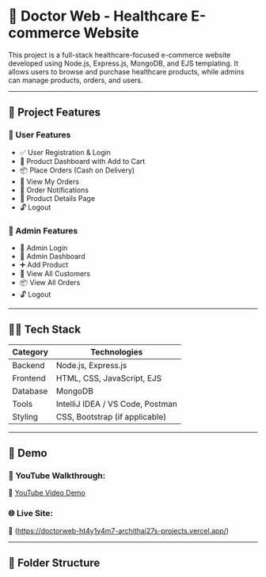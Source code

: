 # 🏥 Doctor Web - Healthcare E-commerce Website

This project is a full-stack healthcare-focused e-commerce website developed using Node.js, Express.js, MongoDB, and EJS templating. It allows users to browse and purchase healthcare products, while admins can manage products, orders, and users.

---

## 🚀 Project Features

### 👤 User Features
- ✅ User Registration & Login
- 🛒 Product Dashboard with Add to Cart
- 📦 Place Orders (Cash on Delivery)
- 📜 View My Orders
- 🔔 Order Notifications
- 📄 Product Details Page
- 🔓 Logout

### 🔐 Admin Features
- 🔐 Admin Login
- 🧮 Admin Dashboard
- ➕ Add Product
- 👥 View All Customers
- 📦 View All Orders
- 🔓 Logout

---

## 🧑‍💻 Tech Stack

| Category | Technologies |
|---------|--------------|
| Backend | Node.js, Express.js |
| Frontend | HTML, CSS, JavaScript, EJS |
| Database | MongoDB |
| Tools | IntelliJ IDEA / VS Code, Postman |
| Styling | CSS, Bootstrap (if applicable) |

---

## 📸 Demo

### 🎥 YouTube Walkthrough:
🔗 [YouTube Video Demo](https://your-youtube-demo-link)

### 🌐 Live Site:
🔗 (https://doctorweb-ht4y1y4m7-archithaj27s-projects.vercel.app/)

---

## 📁 Folder Structure

